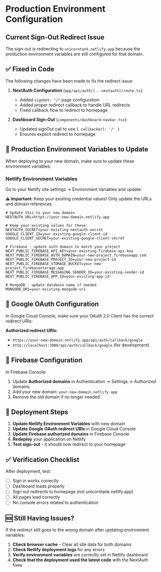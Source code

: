 # Production Environment Configuration

## Current Sign-Out Redirect Issue

The sign-out is redirecting to `unicorntank.netlify.app` because the production environment variables are still configured for that domain.

## ✅ Fixed in Code

The following changes have been made to fix the redirect issue:

1. **NextAuth Configuration** (`app/api/auth/[...nextauth]/route.ts`):
   - Added `signOut: "/"` page configuration
   - Added proper redirect callback to handle URL redirects
   - Fixed callback flow to redirect to homepage

2. **Dashboard Sign-Out** (`components/dashboard-navbar.tsx`):
   - Updated signOut call to use `{ callbackUrl: '/' }`
   - Ensures explicit redirect to homepage

## 🔧 Production Environment Variables to Update

When deploying to your new domain, make sure to update these environment variables:

### Netlify Environment Variables

Go to your Netlify site settings → Environment Variables and update:

**⚠️ Important:** Keep your existing credential values! Only update the URLs and domain references.

```env
# Update this to your new domain
NEXTAUTH_URL=https://your-new-domain.netlify.app

# Keep your existing values for these:
NEXTAUTH_SECRET=your-existing-nextauth-secret
GOOGLE_CLIENT_ID=your-existing-google-client-id
GOOGLE_CLIENT_SECRET=your-existing-google-client-secret

# Firebase - update auth domain to match your project
NEXT_PUBLIC_FIREBASE_API_KEY=your-existing-firebase-api-key
NEXT_PUBLIC_FIREBASE_AUTH_DOMAIN=your-new-project.firebaseapp.com
NEXT_PUBLIC_FIREBASE_PROJECT_ID=your-new-project-id
NEXT_PUBLIC_FIREBASE_STORAGE_BUCKET=your-new-project.firebasestorage.app
NEXT_PUBLIC_FIREBASE_MESSAGING_SENDER_ID=your-existing-sender-id
NEXT_PUBLIC_FIREBASE_APP_ID=your-existing-app-id

# MongoDB - update database name if needed
MONGODB_URI=your-existing-mongodb-uri
```

## 🔧 Google OAuth Configuration

In Google Cloud Console, make sure your OAuth 2.0 Client has the correct redirect URIs:

**Authorized redirect URIs:**
- `https://your-new-domain.netlify.app/api/auth/callback/google`
- `http://localhost:3000/api/auth/callback/google` (for development)

## 🔧 Firebase Configuration

In Firebase Console:
1. Update **Authorized domains** in Authentication → Settings → Authorized domains
2. Add your new domain: `your-new-domain.netlify.app`
3. Remove the old domain if no longer needed

## 🚀 Deployment Steps

1. **Update Netlify Environment Variables** with new domain
2. **Update Google OAuth redirect URIs** in Google Cloud Console
3. **Update Firebase authorized domains** in Firebase Console
4. **Redeploy** your application on Netlify
5. **Test sign-out** - it should now redirect to your homepage

## ✅ Verification Checklist

After deployment, test:
- [ ] Sign in works correctly
- [ ] Dashboard loads properly
- [ ] Sign out redirects to homepage (not unicorntank.netlify.app)
- [ ] All pages load correctly
- [ ] No console errors related to authentication

## 🆘 Still Having Issues?

If the redirect still goes to the wrong domain after updating environment variables:

1. **Check browser cache** - Clear all site data for both domains
2. **Check Netlify deployment logs** for any errors
3. **Verify environment variables** are correctly set in Netlify dashboard
4. **Check that the deployment used the latest code** with the NextAuth fixes

